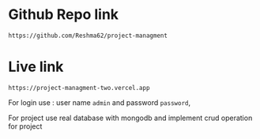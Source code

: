 # Github Repo link 
`https://github.com/Reshma62/project-managment`
# Live link 
`https://project-managment-two.vercel.app`


For login use : user name `admin` and password `password`,

For project use real database with mongodb and implement crud operation for project 

